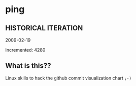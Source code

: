 # ping

## HISTORICAL ITERATION
2009-02-19

Incremented: 4280

## What is this?? 
Linux skills to hack the github commit visualization chart `;-)`
